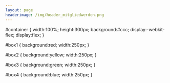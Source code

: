 ```yaml
---
layout: page
headerimage: /img/header_mitgliedwerden.png
---
```


#container {
	width:100%;
	height:300px;
	background:#ccc;
	display:-webkit-flex;
	display:flex;
}

#box1 {
	background:red;
	width:250px;
}

#box2 {
	background:yellow;
	width:250px;
}

#box3 {
	background:green;
	width:250px;
}

#box4 {
	background:blue;
	width:250px;
}

    